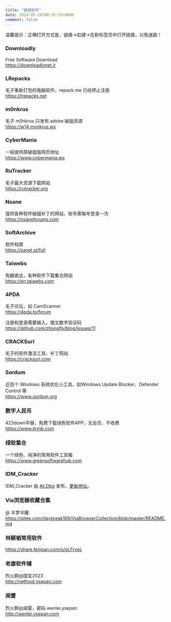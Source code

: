 ```yaml
---
title: "破姐软件"
date: 2024-05-28T08:35:55+0800
comment: false
---
```


温馨提示：正确打开方式是，链接→右键→在新标签页中打开链接，以免迷路！

### Downloadly

Free Software Download  
https://downloadlynet.ir  

### LRepacks

毛子重新打包的电脑软件，repack.me 已经停止注册  
https://lrepacks.net  

### m0nkrus

毛子 m0nkrus 只发布 adobe 破姐资源  
https://w14.monkrus.ws  

### CyberMania

一般提供原破姐版网页地址  
https://www.cybermania.ws  

### RuTracker

毛子最大资源下载网站  
https://rutracker.org  

### Nsane

提供各种软件破姐补丁的网站，账号需每年登录一次  
https://nsaneforums.com  

### SoftArchive

软件档案  
https://sanet.st/full  

### Taiwebs

免翻直达，各种软件下载集合网站  
https://en.taiwebs.com  

### 4PDA

毛子论坛，如 CamScanner  
https://4pda.to/forum  

注册和登录需要输入，俄文数字验证码  
https://github.com/zhongfly/blog/issues/11  

### CRACKSurl

毛子的软件激活工具、补丁网站  
https://cracksurl.com  

### Sordum
近百个 Windows 系统优化小工具，如Windows Update Blocker、Defender Control 等  
https://www.sordum.org

### 数字人民币

423down平替，免费下载绿色软件APP，无会员、不收费  
https://www.itrmb.com

### 绿软集合

一个绿色、纯净的常用软件工具箱  
https://www.greensoftwarehub.com

### IDM_Cracker

IDM_Cracker 由 [Ali.Dbg](https://ckk.ir) 发布，[更新地址](https://idm.ckk.ir)。

### Via浏览器收藏合集

@ 半梦半醒  
https://gitee.com/daybreak166/ViaBrowserCollection/blob/master/README.md

### 林颖韬常用软件

https://share.feijipan.com/s/oLFrvec

### 老康软件铺

烈火群@国宝2023  
http://netfood.ysepan.com

### 闻雷

烈火群@闻雷，密码 wenlei.ysepan  
http://wenlei.ysepan.com
